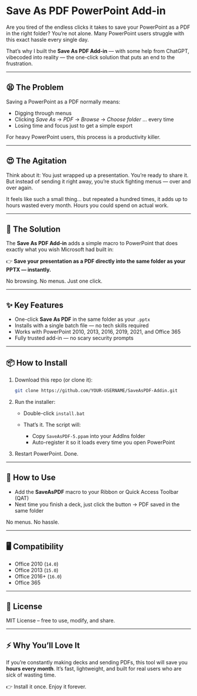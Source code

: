 # Save As PDF PowerPoint Add-in

Are you tired of the endless clicks it takes to save your PowerPoint as a PDF in the right folder? You’re not alone. Many PowerPoint users struggle with this exact hassle every single day.

That’s why I built the **Save As PDF Add-in** — with some help from ChatGPT, vibecoded into reality — the one-click solution that puts an end to the frustration.

---

## 😫 The Problem

Saving a PowerPoint as a PDF normally means:

* Digging through menus
* Clicking *Save As* → *PDF* → *Browse* → *Choose folder* … every time
* Losing time and focus just to get a simple export

For heavy PowerPoint users, this process is a productivity killer.

---

## 😍 The Agitation

Think about it: You just wrapped up a presentation. You’re ready to share it. But instead of sending it right away, you’re stuck fighting menus — over and over again.

It feels like such a small thing… but repeated a hundred times, it adds up to hours wasted every month. Hours you could spend on actual work.

---

## 🚀 The Solution

The **Save As PDF Add-in** adds a simple macro to PowerPoint that does exactly what you wish Microsoft had built in:

👉 **Save your presentation as a PDF directly into the same folder as your PPTX — instantly.**

No browsing. No menus. Just one click.

---

## ✨ Key Features

* One-click **Save As PDF** in the same folder as your `.pptx`
* Installs with a single batch file — no tech skills required
* Works with PowerPoint 2010, 2013, 2016, 2019, 2021, and Office 365
* Fully trusted add-in — no scary security prompts

---

## 📦 How to Install

1. Download this repo (or clone it):

   ```sh
   git clone https://github.com/YOUR-USERNAME/SaveAsPDF-Addin.git
   ```

2. Run the installer:

   * Double-click `install.bat`
   * That’s it. The script will:

     * Copy `SaveAsPDF-5.ppam` into your AddIns folder
     * Auto-register it so it loads every time you open PowerPoint

3. Restart PowerPoint. Done.

---

## 🔧 How to Use

* Add the **SaveAsPDF** macro to your Ribbon or Quick Access Toolbar (QAT)
* Next time you finish a deck, just click the button → PDF saved in the same folder

No menus. No hassle.

---

## 🖥 Compatibility

* Office 2010 (`14.0`)
* Office 2013 (`15.0`)
* Office 2016+ (`16.0`)
* Office 365

---

## 📜 License

MIT License – free to use, modify, and share.

---

## ⚡ Why You’ll Love It

If you’re constantly making decks and sending PDFs, this tool will save you **hours every month**. It’s fast, lightweight, and built for real users who are sick of wasting time.

👉 Install it once. Enjoy it forever.
